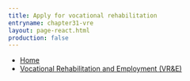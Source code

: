 ```yaml
---
title: Apply for vocational rehabilitation
entryname: chapter31-vre
layout: page-react.html
production: false
---
```

<nav aria-label="Breadcrumb" aria-live="polite" class="va-nav-breadcrumbs"
id="va-breadcrumbs">
  <ul class="row va-nav-breadcrumbs-list columns" id="va-breadcrumbs-list">
    <li><a href="/">Home</a></li>
    <li><a aria-current="page" href="/employment/vocational-rehab-and-employment/">Vocational Rehabilitation and Employment (VR&E)</a></li>
  </ul>
</nav>

